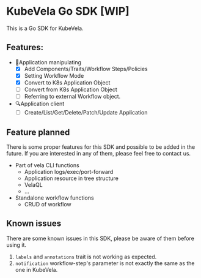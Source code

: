 # KubeVela Go SDK [WIP]

This is a Go SDK for KubeVela. 

## Features:

- 🔧Application manipulating
  - [x] Add Components/Traits/Workflow Steps/Policies
  - [x] Setting Workflow Mode
  - [x] Convert to K8s Application Object
  - [ ] Convert from K8s Application Object
  - [ ] Referring to external Workflow object.
- 🔍Application client
  - [ ] Create/List/Get/Delete/Patch/Update Application
 
## Feature planned

There is some proper features for this SDK and possible to be added in the future. If you are interested in any of them, please feel free to contact us.

- Part of vela CLI functions
  - Application logs/exec/port-forward
  - Application resource in tree structure
  - VelaQL
  - ...
- Standalone workflow functions
  - CRUD of workflow

## Known issues

There are some known issues in this SDK, please be aware of them before using it. 

1. `labels` and `annotations` trait is not working as expected.
2. `notification` workflow-step's parameter is not exactly the same as the one in KubeVela.